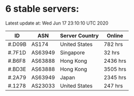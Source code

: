 # 6 stable servers:

Latest update at: Wed Jun 17 23:10:10 UTC 2020

| ID | ASN | Server Country | Online |
| -- | --- | -------------- | ------ |
| #.D09B | AS174 | United States | 782 hrs |
| #.7F1D | AS63949 | Singapore | 32 hrs |
| #.B6F8 | AS63888 | Hong Kong | 2436 hrs |
| #.BD3E | AS63888 | Hong Kong | 3505 hrs |
| #.2A79 | AS63949 | Japan | 2345 hrs |
| #.1278 | AS23033 | United States | 247 hrs |

